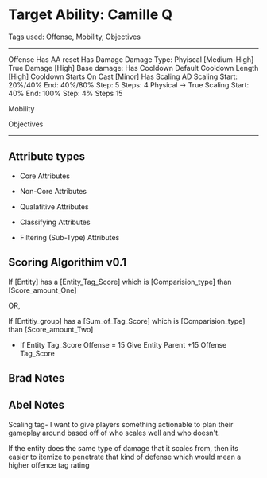 # Target Ability: Camille Q

Tags used: Offense, Mobility, Objectives

---
Offense
    Has AA reset
    Has Damage
        Damage Type:
            Phyiscal [Medium-High]
            True Damage [High]
        Base damage:
    Has Cooldown
        Default
            Cooldown Length [High]
        Cooldown Starts
            On Cast [Minor]
    Has Scaling
        AD Scaling
            Start: 20%/40%
            End: 40%/80%
            Step: 5
            Steps: 4
        Physical -> True Scaling
            Start: 40%
            End: 100%
            Step: 4%
            Steps 15

Mobility

Objectives

---

## Attribute types

- Core Attributes

- Non-Core Attributes

- Qualatitive Attributes

- Classifying Attributes

- Filtering (Sub-Type) Attributes

## Scoring Algorithim v0.1

If [Entity] has a [Entity_Tag_Score] which is [Comparision_type] than [Score_amount_One]

OR,

If [Entitiy_group] has a [Sum_of_Tag_Score] which is [Comparision_type] than [Score_amount_Two]

<!-- 
If an Entity's tag Score is above the defined amount for this type of Entity then this Entity would receive that Tag.

If the sum of an Entity Group's Tag_Scores is above the defined amount for this type of  entity group then this Entity Group would receive that Tag.
-->

- If Entity Tag_Score Offense = 15
Give Entity Parent +15 Offense Tag_Score



## Brad Notes



## Abel Notes

Scaling tag- I want to give players something actionable to plan their gameplay around based off of who scales well and who doesn't.

If the entity does the same type of damage that it scales from, then its easier to itemize to penetrate that kind of defense which would mean a higher offence tag rating